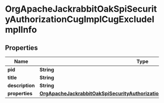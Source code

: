 

# OrgApacheJackrabbitOakSpiSecurityAuthorizationCugImplCugExcludeImplInfo

## Properties

Name | Type | Description | Notes
------------ | ------------- | ------------- | -------------
**pid** | **String** |  |  [optional]
**title** | **String** |  |  [optional]
**description** | **String** |  |  [optional]
**properties** | [**OrgApacheJackrabbitOakSpiSecurityAuthorizationCugImplCugExcludeImplProperties**](OrgApacheJackrabbitOakSpiSecurityAuthorizationCugImplCugExcludeImplProperties.md) |  |  [optional]



